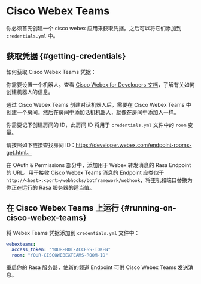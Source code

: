 # Cisco Webex Teams

你必须首先创建一个 cisco webex 应用来获取凭据。之后可以将它们添加到 `credentials.yml` 中。

## 获取凭据 {#getting-credentials}

如何获取 Cisco Webex Teams 凭据：

你需要设置一个机器人。查看 [Cisco Webex for Developers 文档](https://developer.webex.com/docs/bots)，了解有关如何创建机器人的信息。

通过 Cisco Webex Teams 创建对话机器人后，需要在 Cisco Webex Teams 中创建一个房间。然后在房间中添加话机机器人，就像在房间中添加人一样。

你需要记下创建房间的 ID，此房间 ID 将用于 `credentials.yml` 文件中的 `room` 变量。

请按照如下链接查找房间 ID：https://developer.webex.com/endpoint-rooms-get.html。

在 OAuth & Permissions 部分中，添加用于 Webex 转发消息的 Rasa Endpoint 的 URL。用于接收 Cisco Webex Teams 消息的 Endpoint 应类似于 `http://<host>:<port>/webhooks/botframework/webhook`，将主机和端口替换为你正在运行的 Rasa 服务器的适当值。

## 在 Cisco Webex Teams 上运行 {#running-on-cisco-webex-teams}

将 Webex Teams 凭据添加到 `credentials.yml` 文件中：

```yaml
webexteams:
  access_token: "YOUR-BOT-ACCESS-TOKEN"
  room: "YOUR-CISCOWEBEXTEAMS-ROOM-ID"
```

重启你的 Rasa 服务器，使新的频道 Endpoint 可供 Cisco Webex Teams 发送消息。
